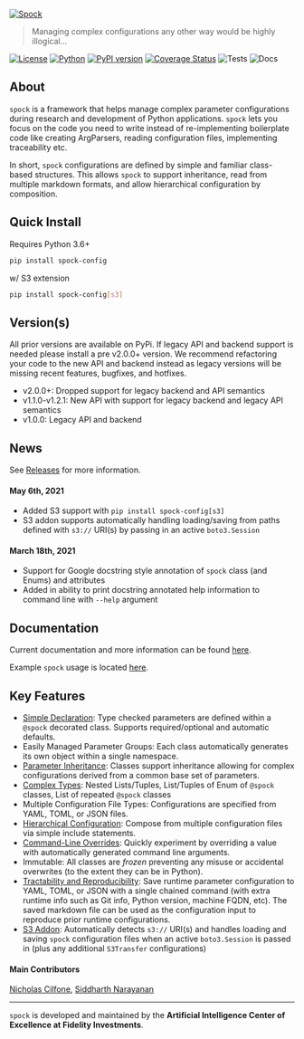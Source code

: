 [![Spock](https://raw.githubusercontent.com/fidelity/spock/master/resources/images/logo.png)](https://fidelity.github.io/spock/)
> Managing complex configurations any other way would be highly illogical...

[![License](https://img.shields.io/badge/License-Apache%202.0-9cf)](https://opensource.org/licenses/Apache-2.0)
[![Python](https://img.shields.io/badge/python-3.6+-informational.svg)]()
[![PyPI version](https://badge.fury.io/py/spock-config.svg)](https://badge.fury.io/py/spock-config)
[![Coverage Status](https://coveralls.io/repos/github/fidelity/spock/badge.svg?branch=master)](https://coveralls.io/github/fidelity/spock?branch=master)
![Tests](https://github.com/fidelity/spock/workflows/pytest/badge.svg?branch=master)
![Docs](https://github.com/fidelity/spock/workflows/docs/badge.svg)

## About

`spock` is a framework that helps manage complex parameter configurations during research and development of Python 
applications. `spock` lets you focus on the code you need to write instead of re-implementing boilerplate code like 
creating ArgParsers, reading configuration files, implementing traceability etc.

In short, `spock` configurations are defined by simple and familiar class-based structures. This allows `spock` to 
support inheritance, read from multiple markdown formats, and allow hierarchical configuration by composition.

## Quick Install

Requires Python 3.6+

```bash
pip install spock-config
```

w/ S3 extension

```bash
pip install spock-config[s3]
```

## Version(s)

All prior versions are available on PyPi. If legacy API and backend support is needed please install a pre v2.0.0+ 
version. We recommend refactoring your code to the new API and backend instead as legacy versions will be missing 
recent features, bugfixes, and hotfixes.

* v2.0.0+: Dropped support for legacy backend and API semantics
* v1.1.0-v1.2.1: New API with support for legacy backend and legacy API semantics
* v1.0.0: Legacy API and backend 

## News

See [Releases](https://github.com/fidelity/spock/releases) for more information.

#### May 6th, 2021
* Added S3 support with `pip install spock-config[s3]`
* S3 addon supports automatically handling loading/saving from paths defined with `s3://` URI(s) by passing in an
active `boto3.Session`

#### March 18th, 2021

* Support for Google docstring style annotation of `spock` class (and Enums) and attributes
* Added in ability to print docstring annotated help information to command line with `--help` argument

## Documentation

Current documentation and more information can be found [here](https://fidelity.github.io/spock/).

Example `spock` usage is located [here](https://github.com/fidelity/spock/blob/master/examples).

## Key Features

* [Simple Declaration](https://fidelity.github.io/spock/basic_tutorial/Define/): Type checked parameters are defined 
  within a `@spock` decorated class. Supports required/optional and automatic defaults.
* Easily Managed Parameter Groups: Each class automatically generates its own object within a single namespace.
* [Parameter Inheritance](https://fidelity.github.io/spock/advanced_features/Inheritance/): Classes support inheritance 
  allowing for complex configurations derived from a common base set of parameters.
* [Complex Types](https://fidelity.github.io/spock/advanced_features/Advanced-Types/): Nested Lists/Tuples, 
  List/Tuples of Enum of `@spock` classes, List of repeated `@spock` classes
* Multiple Configuration File Types: Configurations are specified from YAML, TOML, or JSON files.
* [Hierarchical Configuration](https://fidelity.github.io/spock/advanced_features/Composition/): Compose from multiple 
  configuration files via simple include statements.
* [Command-Line Overrides](https://fidelity.github.io/spock/advanced_features/Command-Line-Overrides/): Quickly 
  experiment by overriding a value with automatically generated command line arguments.
* Immutable: All classes are *frozen* preventing any misuse or accidental overwrites (to the extent they can be in 
  Python).
* [Tractability and Reproducibility](https://fidelity.github.io/spock/basic_tutorial/Saving/): Save runtime parameter 
  configuration to YAML, TOML, or JSON with a single chained command (with extra runtime info such as Git info, 
  Python version, machine FQDN, etc). The saved markdown file can be used as the configuration input to reproduce 
  prior runtime configurations.
* [S3 Addon](https://fidelity.github.io/spock/addons/S3/): Automatically detects `s3://` URI(s) and handles loading 
  and saving `spock` configuration files when an active `boto3.Session` is passed in (plus any additional 
  `S3Transfer` configurations)

#### Main Contributors

[Nicholas Cilfone](https://github.com/ncilfone), [Siddharth Narayanan](https://github.com/sidnarayanan)
___
`spock` is developed and maintained by the **Artificial Intelligence Center of Excellence at Fidelity Investments**.

